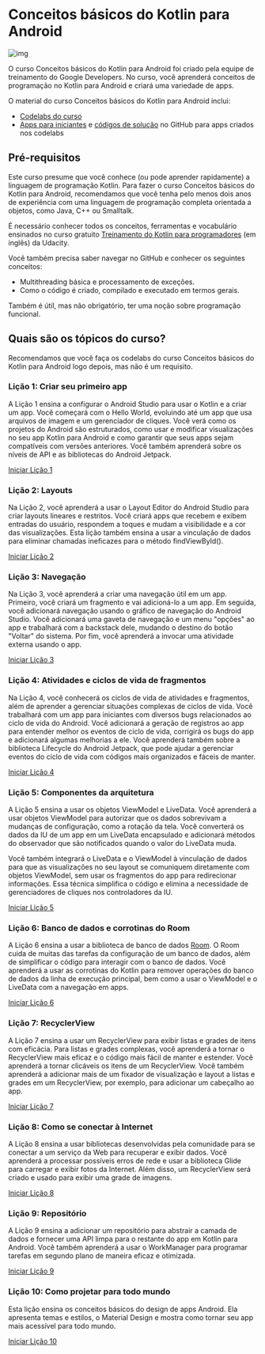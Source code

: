 # Conceitos básicos do Kotlin para Android

 







![img](https://developer.android.com/courses/images/android-advanced-topics.svg?hl=pt-br)

O curso Conceitos básicos do Kotlin para Android foi criado pela equipe de treinamento do Google Developers. No curso, você aprenderá conceitos de programação no Kotlin para Android e criará uma variedade de apps.

O material do curso Conceitos básicos do Kotlin para Android inclui:

- [Codelabs do curso](https://developer.android.com/courses/kotlin-android-fundamentals/toc?hl=pt-br)
- [Apps para iniciantes](https://github.com/google-developer-training/android-kotlin-fundamentals-starter-apps) e [códigos de solução](https://github.com/google-developer-training/android-kotlin-fundamentals-apps) no GitHub para apps criados nos codelabs

## Pré-requisitos

Este curso presume que você conhece (ou pode aprender rapidamente) a linguagem de programação Kotlin. Para fazer o curso Conceitos básicos do Kotlin para Android, recomendamos que você tenha pelo menos dois anos de experiência com uma linguagem de programação completa orientada a objetos, como Java, C++ ou Smalltalk.

É necessário conhecer todos os conceitos, ferramentas e vocabulário ensinados no curso gratuito [Treinamento do Kotlin para programadores](https://www.udacity.com/course/kotlin-bootcamp-for-programmers--ud9011) (em inglês) da Udacity.

Você também precisa saber navegar no GitHub e conhecer os seguintes conceitos:

- Multithreading básica e processamento de exceções.
- Como o código é criado, compilado e executado em termos gerais.

Também é útil, mas não obrigatório, ter uma noção sobre programação funcional.

## Quais são os tópicos do curso?

Recomendamos que você faça os codelabs do curso Conceitos básicos do Kotlin para Android logo depois, mas não é um requisito.

### Lição 1: Criar seu primeiro app

A Lição 1 ensina a configurar o Android Studio para usar o Kotlin e a criar um app. Você começará com o Hello World, evoluindo até um app que usa arquivos de imagem e um gerenciador de cliques. Você verá como os projetos do Android são estruturados, como usar e modificar visualizações no seu app Kotlin para Android e como garantir que seus apps sejam compatíveis com versões anteriores. Você também aprenderá sobre os níveis de API e as bibliotecas do Android Jetpack.

[Iniciar Lição 1](https://codelabs.developers.google.com/codelabs/kotlin-android-training-install-studio/index.html?index=..%2F..android-kotlin-fundamentals&hl=pt-br#0)

### Lição 2: Layouts

Na Lição 2, você aprenderá a usar o Layout Editor do Android Studio para criar layouts lineares e restritos. Você criará apps que recebem e exibem entradas do usuário, respondem a toques e mudam a visibilidade e a cor das visualizações. Esta lição também ensina a usar a vinculação de dados para eliminar chamadas ineficazes para o método findViewById().

[Iniciar Lição 2](https://codelabs.developers.google.com/codelabs/kotlin-android-training-linear-layout/index.html?index=..%2F..android-kotlin-fundamentals&hl=pt-br#0)

### Lição 3: Navegação

Na Lição 3, você aprenderá a criar uma navegação útil em um app. Primeiro, você criará um fragmento e vai adicioná-lo a um app. Em seguida, você adicionará navegação usando o gráfico de navegação do Android Studio. Você adicionará uma gaveta de navegação e um menu "opções" ao app e trabalhará com a backstack dele, mudando o destino do botão "Voltar" do sistema. Por fim, você aprenderá a invocar uma atividade externa usando o app.

[Iniciar Lição 3](https://codelabs.developers.google.com/codelabs/kotlin-android-training-create-and-add-fragment/index.html?index=..%2F..android-kotlin-fundamentals&hl=pt-br#0)

### Lição 4: Atividades e ciclos de vida de fragmentos

Na Lição 4, você conhecerá os ciclos de vida de atividades e fragmentos, além de aprender a gerenciar situações complexas de ciclos de vida. Você trabalhará com um app para iniciantes com diversos bugs relacionados ao ciclo de vida do Android. Você adicionará a geração de registros ao app para entender melhor os eventos de ciclo de vida, corrigirá os bugs do app e adicionará algumas melhorias a ele. Você aprenderá também sobre a biblioteca Lifecycle do Android Jetpack, que pode ajudar a gerenciar eventos do ciclo de vida com códigos mais organizados e fáceis de manter.

[Iniciar Lição 4](https://codelabs.developers.google.com/codelabs/kotlin-android-training-lifecycles-logging/index.html?index=..%2F..android-kotlin-fundamentals&hl=pt-br#0)

### Lição 5: Componentes da arquitetura

A Lição 5 ensina a usar os objetos ViewModel e LiveData. Você aprenderá a usar objetos ViewModel para autorizar que os dados sobrevivam a mudanças de configuração, como a rotação da tela. Você converterá os dados da IU de um app em um LiveData encapsulado e adicionará métodos do observador que são notificados quando o valor do LiveData muda.

Você também integrará o LiveData e o ViewModel à vinculação de dados para que as visualizações no seu layout se comuniquem diretamente com objetos ViewModel, sem usar os fragmentos do app para redirecionar informações. Essa técnica simplifica o código e elimina a necessidade de gerenciadores de cliques nos controladores da IU.

[Iniciar Lição 5](https://codelabs.developers.google.com/codelabs/kotlin-android-training-view-model/index.html?index=..%2F..android-kotlin-fundamentals&hl=pt-br#0)

### Lição 6: Banco de dados e corrotinas do Room

A Lição 6 ensina a usar a biblioteca de banco de dados [Room](https://developer.android.com/topic/libraries/architecture/room?hl=pt-br). O Room cuida de muitas das tarefas da configuração de um banco de dados, além de simplificar o código para interagir com o banco de dados. Você aprenderá a usar as corrotinas do Kotlin para remover operações do banco de dados da linha de execução principal, bem como a usar o ViewModel e o LiveData com a navegação em apps.

[Iniciar Lição 6](https://codelabs.developers.google.com/codelabs/kotlin-android-training-room-database/index.html?index=..%2F..android-kotlin-fundamentals&hl=pt-br#0)

### Lição 7: RecyclerView

A Lição 7 ensina a usar um RecyclerView para exibir listas e grades de itens com eficácia. Para listas e grades complexas, você aprenderá a tornar o RecyclerView mais eficaz e o código mais fácil de manter e estender. Você aprenderá a tornar clicáveis os itens de um RecyclerView. Você também aprenderá a adicionar mais de um fixador de visualização e layout a listas e grades em um RecyclerView, por exemplo, para adicionar um cabeçalho ao app.

[Iniciar Lição 7](https://codelabs.developers.google.com/codelabs/kotlin-android-training-recyclerview-fundamentals/index.html?index=..%2F..android-kotlin-fundamentals&hl=pt-br#0)

### Lição 8: Como se conectar à Internet

A Lição 8 ensina a usar bibliotecas desenvolvidas pela comunidade para se conectar a um serviço da Web para recuperar e exibir dados. Você aprenderá a processar possíveis erros de rede e usar a biblioteca Glide para carregar e exibir fotos da Internet. Além disso, um RecyclerView será criado e usado para exibir uma grade de imagens.

[Iniciar Lição 8](https://codelabs.developers.google.com/codelabs/kotlin-android-training-internet-data/index.html?index=..%2F..android-kotlin-fundamentals&hl=pt-br#0)

### Lição 9: Repositório

A Lição 9 ensina a adicionar um repositório para abstrair a camada de dados e fornecer uma API limpa para o restante do app em Kotlin para Android. Você também aprenderá a usar o WorkManager para programar tarefas em segundo plano de maneira eficaz e otimizada.

[Iniciar Lição 9](https://codelabs.developers.google.com/codelabs/kotlin-android-training-repository/index.html?index=..%2F..android-kotlin-fundamentals&hl=pt-br#0)

### Lição 10: Como projetar para todo mundo

Esta lição ensina os conceitos básicos do design de apps Android. Ela apresenta temas e estilos, o Material Design e mostra como tornar seu app mais acessível para todo mundo.

[Iniciar Lição 10](https://codelabs.developers.google.com/codelabs/kotlin-android-training-styles-and-themes/index.html?index=..%2F..android-kotlin-fundamentals&hl=pt-br#0)